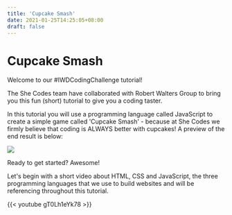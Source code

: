 ```yaml
---
title: 'Cupcake Smash'
date: 2021-01-25T14:25:05+08:00
draft: false
---
```


# Cupcake Smash

Welcome to our #IWDCodingChallenge tutorial!

The She Codes team have collaborated with Robert Walters Group to bring you this fun (short) tutorial to give you a coding taster.

In this tutorial you will use a programming language called JavaScript to create a simple game called 'Cupcake Smash' - because at She Codes we firmly believe that coding is ALWAYS better with cupcakes! A preview of the end result is below:

![](images/cupcake_smash.gif)

Ready to get started? Awesome!

Let's begin with a short video about HTML, CSS and JavaScript, the three programming languages that we use to build websites and will be referencing throughout this tutorial.

{{< youtube gT0Lh1eYk78 >}}
